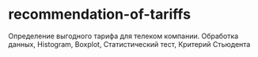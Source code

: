 # recommendation-of-tariffs
Определение выгодного тарифа для телеком компании. Обработка данных, Histogram, Boxplot, Статистический тест, Критерий Стьюдента
